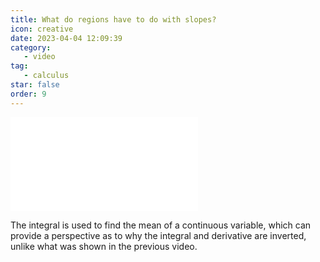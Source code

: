```yaml
---
title: What do regions have to do with slopes?
icon: creative
date: 2023-04-04 12:09:39
category:
   - video
tag:
   - calculus
star: false
order: 9
---
```



<div class="video-container">
   <iframe src="//player.bilibili.com/player.html?aid=227002072&bvid=BV1Mh411G7tN&cid=1082449806&page=1" scrolling="no" border="0" frameborder="no" framespacing="0" allowfullscreen=" true"> </iframe>
</div>

The integral is used to find the mean of a continuous variable, which can provide a perspective as to why the integral and derivative are inverted, unlike what was shown in the previous video.
